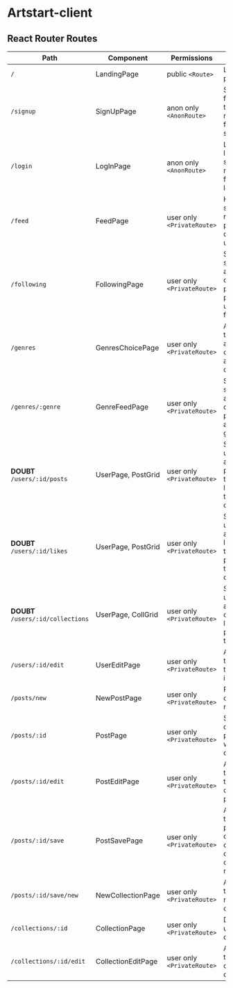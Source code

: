 # Artstart-client
## **React Router Routes**

| Path | Component | Permissions | Behavior |
|-----------|-----|--------------|--------|
|`/`|LandingPage|public `<Route>`| Landing page |
|`/signup`|SignUpPage|anon only `<AnonRoute>`| Signup form, link to login, navigate to feed after signup |
|`/login`|LogInPage|anon only `<AnonRoute>`| Login form, link to signup, navigate to feed after login |
|`/feed`|FeedPage|user only `<PrivateRoute>`| Homepage, shows random posts from different users |
|`/following`|FollowingPage|user only `<PrivateRoute>`| Same structure as feed, only shows posts from people user follows |
|`/genres`|GenresChoicePage|user only `<PrivateRoute>`| Allows user to choose a genre out of the available ones |
|`/genres/:genre`|GenreFeedPage|user only `<PrivateRoute>`| Same structure as feed, only shows posts from a filtered genre |
|**DOUBT** `/users/:id/posts`|UserPage, PostGrid|user only `<PrivateRoute>`| Shows a user profile and their posts, link to their likes or their collections |
|**DOUBT** `/users/:id/likes`|UserPage, PostGrid|user only `<PrivateRoute>`| Shows a user profile and their likes, link to their posts or their collections |
|**DOUBT** `/users/:id/collections`|UserPage, CollGrid|user only `<PrivateRoute>`| Shows a user profile and their collections, link to their posts or their likes |
|`/users/:id/edit`|UserEditPage|user only `<PrivateRoute>`| Allows user to update their basic info |
|`/posts/new`|NewPostPage|user only `<PrivateRoute>`| Form to create a new post |
|`/posts/:id`|PostPage|user only `<PrivateRoute>`| Shows the details of a post, as weel as the comments |
|`/posts/:id/edit`|PostEditPage|user only `<PrivateRoute>`| Allows user to update the info of one of their posts |
|`/posts/:id/save`|PostSavePage|user only `<PrivateRoute>`| Allows user to save any post to one of their own collections, or create a new one |
|`/posts/:id/save/new`|NewCollectionPage|user only `<PrivateRoute>`| Allows user to create a new collection |
|`/collections/:id`|CollectionPage|user only `<PrivateRoute>`| Details of a user's collection |
|`/collections/:id/edit`|CollectionEditPage|user only `<PrivateRoute>`| Allows user to update one of their collections|
